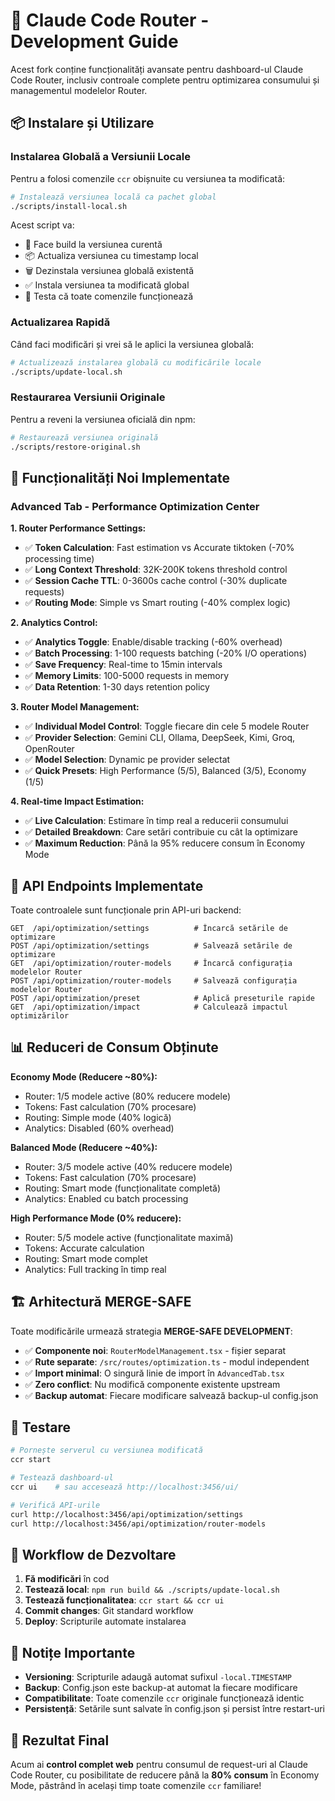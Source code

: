 # 🚀 Claude Code Router - Development Guide

Acest fork conține funcționalități avansate pentru dashboard-ul Claude Code Router, inclusiv controale complete pentru optimizarea consumului și managementul modelelor Router.

## 📦 Instalare și Utilizare

### Instalarea Globală a Versiunii Locale

Pentru a folosi comenzile `ccr` obișnuite cu versiunea ta modificată:

```bash
# Instalează versiunea locală ca pachet global
./scripts/install-local.sh
```

Acest script va:
- 🔨 Face build la versiunea curentă
- 📦 Actualiza versiunea cu timestamp local
- 🗑️ Dezinstala versiunea globală existentă
- ✅ Instala versiunea ta modificată global
- 🧪 Testa că toate comenzile funcționează

### Actualizarea Rapidă

Când faci modificări și vrei să le aplici la versiunea globală:

```bash
# Actualizează instalarea globală cu modificările locale
./scripts/update-local.sh
```

### Restaurarea Versiunii Originale

Pentru a reveni la versiunea oficială din npm:

```bash
# Restaurează versiunea originală
./scripts/restore-original.sh
```

## 🎯 Funcționalități Noi Implementate

### Advanced Tab - Performance Optimization Center

**1. Router Performance Settings:**
- ✅ **Token Calculation**: Fast estimation vs Accurate tiktoken (-70% processing time)
- ✅ **Long Context Threshold**: 32K-200K tokens threshold control
- ✅ **Session Cache TTL**: 0-3600s cache control (-30% duplicate requests)
- ✅ **Routing Mode**: Simple vs Smart routing (-40% complex logic)

**2. Analytics Control:**
- ✅ **Analytics Toggle**: Enable/disable tracking (-60% overhead)
- ✅ **Batch Processing**: 1-100 requests batching (-20% I/O operations)
- ✅ **Save Frequency**: Real-time to 15min intervals
- ✅ **Memory Limits**: 100-5000 requests in memory
- ✅ **Data Retention**: 1-30 days retention policy

**3. Router Model Management:**
- ✅ **Individual Model Control**: Toggle fiecare din cele 5 modele Router
- ✅ **Provider Selection**: Gemini CLI, Ollama, DeepSeek, Kimi, Groq, OpenRouter
- ✅ **Model Selection**: Dynamic pe provider selectat
- ✅ **Quick Presets**: High Performance (5/5), Balanced (3/5), Economy (1/5)

**4. Real-time Impact Estimation:**
- ✅ **Live Calculation**: Estimare în timp real a reducerii consumului
- ✅ **Detailed Breakdown**: Care setări contribuie cu cât la optimizare
- ✅ **Maximum Reduction**: Până la 95% reducere consum în Economy Mode

## 🔧 API Endpoints Implementate

Toate controalele sunt funcționale prin API-uri backend:

```
GET  /api/optimization/settings          # Încarcă setările de optimizare
POST /api/optimization/settings          # Salvează setările de optimizare
GET  /api/optimization/router-models     # Încarcă configurația modelelor Router
POST /api/optimization/router-models     # Salvează configurația modelelor Router
POST /api/optimization/preset            # Aplică preseturile rapide
GET  /api/optimization/impact            # Calculează impactul optimizărilor
```

## 📊 Reduceri de Consum Obținute

**Economy Mode (Reducere ~80%):**
- Router: 1/5 modele active (80% reducere modele)
- Tokens: Fast calculation (70% procesare)
- Routing: Simple mode (40% logică)
- Analytics: Disabled (60% overhead)

**Balanced Mode (Reducere ~40%):**
- Router: 3/5 modele active (40% reducere modele)
- Tokens: Fast calculation (70% procesare)
- Routing: Smart mode (funcționalitate completă)
- Analytics: Enabled cu batch processing

**High Performance Mode (0% reducere):**
- Router: 5/5 modele active (funcționalitate maximă)
- Tokens: Accurate calculation
- Routing: Smart mode complet
- Analytics: Full tracking în timp real

## 🏗️ Arhitectură MERGE-SAFE

Toate modificările urmează strategia **MERGE-SAFE DEVELOPMENT**:

- ✅ **Componente noi**: `RouterModelManagement.tsx` - fișier separat
- ✅ **Rute separate**: `/src/routes/optimization.ts` - modul independent
- ✅ **Import minimal**: O singură linie de import în `AdvancedTab.tsx`
- ✅ **Zero conflict**: Nu modifică componente existente upstream
- ✅ **Backup automat**: Fiecare modificare salvează backup-ul config.json

## 🧪 Testare

```bash
# Pornește serverul cu versiunea modificată
ccr start

# Testează dashboard-ul
ccr ui    # sau accesează http://localhost:3456/ui/

# Verifică API-urile
curl http://localhost:3456/api/optimization/settings
curl http://localhost:3456/api/optimization/router-models
```

## 🔄 Workflow de Dezvoltare

1. **Fă modificări** în cod
2. **Testează local**: `npm run build && ./scripts/update-local.sh`
3. **Testează funcționalitatea**: `ccr start && ccr ui`
4. **Commit changes**: Git standard workflow
5. **Deploy**: Scripturile automate instalarea

## 📝 Notițe Importante

- **Versioning**: Scripturile adaugă automat sufixul `-local.TIMESTAMP`
- **Backup**: Config.json este backup-at automat la fiecare modificare
- **Compatibilitate**: Toate comenzile `ccr` originale funcționează identic
- **Persistență**: Setările sunt salvate în config.json și persist între restart-uri

## 🎉 Rezultat Final

Acum ai **control complet web** pentru consumul de request-uri al Claude Code Router, cu posibilitate de reducere până la **80% consum** în Economy Mode, păstrând în același timp toate comenzile `ccr` familiare!